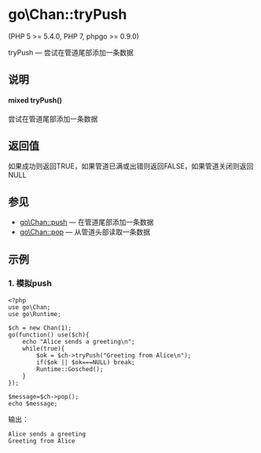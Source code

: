 # go\Chan::tryPush
  
\(PHP 5 >= 5.4.0, PHP 7, phpgo >= 0.9.0\)

tryPush — 尝试在管道尾部添加一条数据

## 说明
#### mixed tryPush()  
尝试在管道尾部添加一条数据

## 返回值
如果成功则返回TRUE，如果管道已满或出错则返回FALSE，如果管道关闭则返回NULL

## 参见
- [go\Chan::push](https://github.com/birdwyx/phpgo/blob/master/md/cn/chan-push.md) — 在管道尾部添加一条数据
- [go\Chan::pop](https://github.com/birdwyx/phpgo/blob/master/md/cn/chan-trypop.md) — 从管道头部读取一条数据

## 示例
### 1. 模拟push
```
<?php
use go\Chan;
use go\Runtime;

$ch = new Chan(1);
go(function() use($ch){
    echo "Alice sends a greeting\n";
    while(true){
        $ok = $ch->tryPush("Greeting from Alice\n");
        if($ok || $ok===NULL) break;
        Runtime::Gosched();
    }
});

$message=$ch->pop();
echo $message;
```
输出：
```
Alice sends a greeting
Greeting from Alice
```
